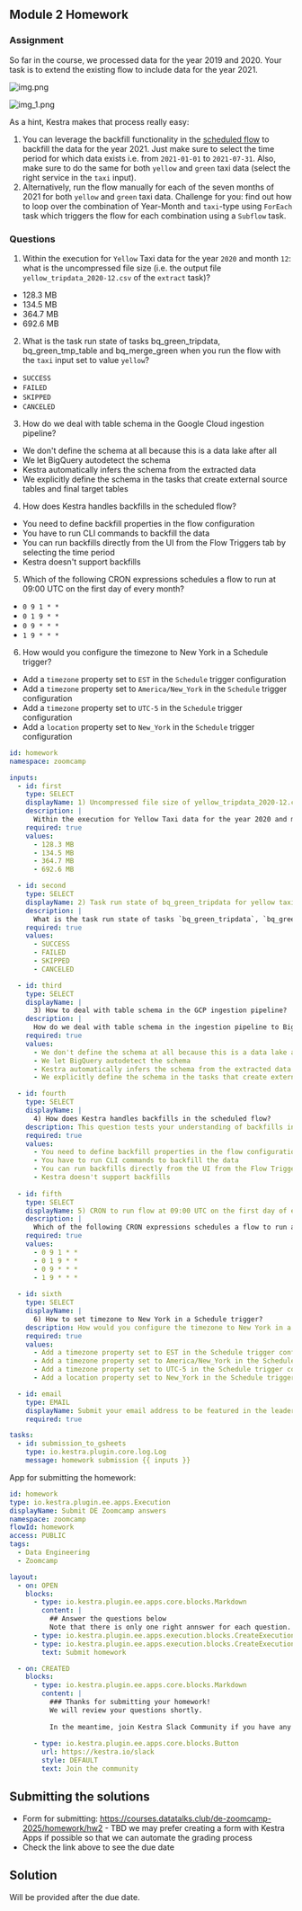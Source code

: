 ## Module 2 Homework

### Assignment

So far in the course, we processed data for the year 2019 and 2020. Your task is to extend the existing flow to include data for the year 2021.

![img.png](img.png)

![img_1.png](img_1.png)

As a hint, Kestra makes that process really easy:
1. You can leverage the backfill functionality in the [scheduled flow](../flows/07_gcp_taxi_scheduled.yaml) to backfill the data for the year 2021. Just make sure to select the time period for which data exists i.e. from `2021-01-01` to `2021-07-31`. Also, make sure to do the same for both `yellow` and `green` taxi data (select the right service in the `taxi` input).
2. Alternatively, run the flow manually for each of the seven months of 2021 for both `yellow` and `green` taxi data. Challenge for you: find out how to loop over the combination of Year-Month and `taxi`-type using `ForEach` task which triggers the flow for each combination using a `Subflow` task.

### Questions

1) Within the execution for `Yellow` Taxi data for the year `2020` and month `12`: what is the uncompressed file size (i.e. the output file `yellow_tripdata_2020-12.csv` of the `extract` task)?
- 128.3 MB
- 134.5 MB
- 364.7 MB
- 692.6 MB

2) What is the task run state of tasks bq_green_tripdata, bq_green_tmp_table and bq_merge_green when you run the flow with the `taxi` input set to value `yellow`?
- `SUCCESS`
- `FAILED`
- `SKIPPED`
- `CANCELED`

3) How do we deal with table schema in the Google Cloud ingestion pipeline?
- We don't define the schema at all because this is a data lake after all
- We let BigQuery autodetect the schema
- Kestra automatically infers the schema from the extracted data
- We explicitly define the schema in the tasks that create external source tables and final target tables

4) How does Kestra handles backfills in the scheduled flow?
- You need to define backfill properties in the flow configuration
- You have to run CLI commands to backfill the data
- You can run backfills directly from the UI from the Flow Triggers tab by selecting the time period
- Kestra doesn't support backfills

5) Which of the following CRON expressions schedules a flow to run at 09:00 UTC on the first day of every month?
- `0 9 1 * *`
- `0 1 9 * *`
- `0 9 * * *`
- `1 9 * * *`

6) How would you configure the timezone to New York in a Schedule trigger?
- Add a `timezone` property set to `EST` in the `Schedule` trigger configuration  
- Add a `timezone` property set to `America/New_York` in the `Schedule` trigger configuration
- Add a `timezone` property set to `UTC-5` in the `Schedule` trigger configuration
- Add a `location` property set to `New_York` in the `Schedule` trigger configuration  


```yaml
id: homework
namespace: zoomcamp

inputs:
  - id: first
    type: SELECT
    displayName: 1) Uncompressed file size of yellow_tripdata_2020-12.csv
    description: |
      Within the execution for Yellow Taxi data for the year 2020 and month 12, what is the uncompressed file size (i.e. the output file `yellow_tripdata_2020-12.csv` of the `extract` task)?
    required: true
    values:
      - 128.3 MB
      - 134.5 MB
      - 364.7 MB
      - 692.6 MB

  - id: second
    type: SELECT
    displayName: 2) Task run state of bq_green_tripdata for yellow taxi input
    description: |
      What is the task run state of tasks `bq_green_tripdata`, `bq_green_tmp_table` and `bq_merge_green` when you run the flow with the `taxi` input set to value `yellow`?
    required: true
    values:
      - SUCCESS
      - FAILED
      - SKIPPED
      - CANCELED

  - id: third
    type: SELECT
    displayName: |
      3) How to deal with table schema in the GCP ingestion pipeline?
    description: |
      How do we deal with table schema in the ingestion pipeline to BigQuery?    
    required: true
    values:
      - We don't define the schema at all because this is a data lake after all
      - We let BigQuery autodetect the schema
      - Kestra automatically infers the schema from the extracted data
      - We explicitly define the schema in the tasks that create external source tables and final target tables

  - id: fourth
    type: SELECT
    displayName: |
      4) How does Kestra handles backfills in the scheduled flow?
    description: This question tests your understanding of backfills in Kestra
    required: true
    values:
      - You need to define backfill properties in the flow configuration
      - You have to run CLI commands to backfill the data
      - You can run backfills directly from the UI from the Flow Triggers tab by selecting the time period
      - Kestra doesn't support backfills
  
  - id: fifth
    type: SELECT
    displayName: 5) CRON to run flow at 09:00 UTC on the first day of every month
    description: |
      Which of the following CRON expressions schedules a flow to run at 09:00 UTC on the first day of every month?
    required: true
    values:
      - 0 9 1 * *
      - 0 1 9 * *
      - 0 9 * * *
      - 1 9 * * *
        
  - id: sixth
    type: SELECT
    displayName: |
      6) How to set timezone to New York in a Schedule trigger?
    description: How would you configure the timezone to New York in a `Schedule` trigger?
    required: true
    values:
      - Add a timezone property set to EST in the Schedule trigger configuration  
      - Add a timezone property set to America/New_York in the Schedule trigger configuration
      - Add a timezone property set to UTC-5 in the Schedule trigger configuration
      - Add a location property set to New_York in the Schedule trigger configuration

  - id: email
    type: EMAIL
    displayName: Submit your email address to be featured in the leaderboard
    required: true

tasks:
  - id: submission_to_gsheets
    type: io.kestra.plugin.core.log.Log
    message: homework submission {{ inputs }}
```

App for submitting the homework:
```yaml
id: homework
type: io.kestra.plugin.ee.apps.Execution
displayName: Submit DE Zoomcamp answers
namespace: zoomcamp
flowId: homework
access: PUBLIC
tags:
  - Data Engineering
  - Zoomcamp

layout:
  - on: OPEN
    blocks:
      - type: io.kestra.plugin.ee.apps.core.blocks.Markdown
        content: |
          ## Answer the questions below
          Note that there is only one right annswer for each question.
      - type: io.kestra.plugin.ee.apps.execution.blocks.CreateExecutionForm
      - type: io.kestra.plugin.ee.apps.execution.blocks.CreateExecutionButton
        text: Submit homework

  - on: CREATED
    blocks:
      - type: io.kestra.plugin.ee.apps.core.blocks.Markdown
        content: |
          ### Thanks for submitting your homework!
          We will review your questions shortly. 
          
          In the meantime, join Kestra Slack Community if you have any questions.
      
      - type: io.kestra.plugin.ee.apps.core.blocks.Button
        url: https://kestra.io/slack
        style: DEFAULT
        text: Join the community
```

## Submitting the solutions

* Form for submitting: https://courses.datatalks.club/de-zoomcamp-2025/homework/hw2 - TBD we may prefer creating a form with Kestra Apps if possible so that we can automate the grading process
* Check the link above to see the due date
  
## Solution

Will be provided after the due date.
